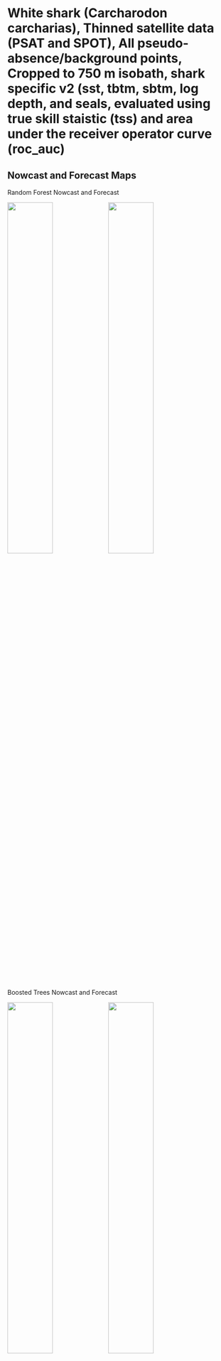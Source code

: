 White shark (Carcharodon carcharias), Thinned satellite data (PSAT and
SPOT), All pseudo-absence/background points, Cropped to 750 m isobath,
shark specific v2 (sst, tbtm, sbtm, log depth, and seals, evaluated
using true skill staistic (tss) and area under the receiver operator
curve (roc_auc)
================

## Nowcast and Forecast Maps

Random Forest Nowcast and Forecast

<img src="../tidy_reports/versions/c11/100760/c11.100760.01_12_rf_compiled_casts.png" width="45%" /><img src="../tidy_reports/versions/c11/100764/c11.100764.01_12_rf_compiled_casts.png" width="45%" />

Boosted Trees Nowcast and Forecast

<img src="../tidy_reports/versions/c11/100760/c11.100760.01_12_bt_compiled_casts.png" width="45%" /><img src="../tidy_reports/versions/c11/100764/c11.100764.01_12_bt_compiled_casts.png" width="45%" />

Maxnet Trees Nowcast and Forecast

<img src="../tidy_reports/versions/c11/100760/c11.100760.01_12_maxent_compiled_casts.png" width="45%" /><img src="../tidy_reports/versions/c11/100764/c11.100764.01_12_maxent_compiled_casts.png" width="45%" />

GAM Nowcast and Forecast

<img src="../tidy_reports/versions/c11/100760/c11.100760.01_12_gam_compiled_casts.png" width="45%" /><img src="../tidy_reports/versions/c11/100764/c11.100764.01_12_gam_compiled_casts.png" width="45%" />

GLM Nowcast and Forecast

<img src="../tidy_reports/versions/c11/100760/c11.100760.01_12_glm_compiled_casts.png" width="45%" /><img src="../tidy_reports/versions/c11/100764/c11.100764.01_12_glm_compiled_casts.png" width="45%" />

## Metrics

| model_type |   roc_auc |   tss_max |
|:-----------|----------:|----------:|
| rf         | 0.9965398 | 0.9589987 |
| bt         | 0.7847333 | 0.4401625 |
| maxnet     | 0.7811419 | 0.4308880 |
| gam        | 0.7788445 | 0.4130836 |
| glm        | 0.7466851 | 0.4226275 |

Metrics by model type

## Variable Importance

![](/mnt/ecocast/projects/koliveira/subprojects/carcharodon/workflows/tidy_md/versions/m11/10076/m11.10076_tidy_compiled_files/figure-gfm/variable%20importance-1.png)<!-- -->

